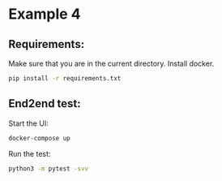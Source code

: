 # Example 4

## Requirements:

Make sure that you are in the current directory.
Install docker.

```sh
pip install -r requirements.txt
```

## End2end test:

Start the UI:

```sh
docker-compose up
```

Run the test:

```sh
python3 -m pytest -svv
```

